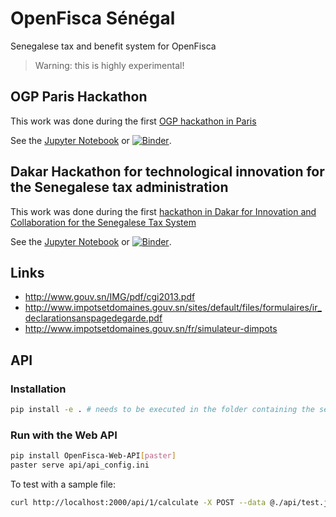 # OpenFisca Sénégal

Senegalese tax and benefit system for OpenFisca

> Warning: this is highly experimental!

## OGP Paris Hackathon
This work was done during the first [OGP hackathon in Paris](https://en.2016.ogpsummit.org/osem/conference/ogp-summit/)

See the [Jupyter Notebook](/notebooks/hackathon_ogp_paris.ipynb) or [![Binder](https://mybinder.org/badge.svg)](https://mybinder.org/v2/gh/openfisca/senegal/master?filepath=notebooks%2Fhackathon_ogp_paris.ipynb).


## Dakar Hackathon for technological innovation for the Senegalese tax administration
This work was done during the first [hackathon in Dakar for Innovation and Collaboration for the Senegalese Tax System](http://www.imf.org/en/News/Events/Hackathon-Technological-Innovation-for-the-Senegalese-Tax-Administration)

See the [Jupyter Notebook](/notebooks/Senegalese%20tax%20and%20benefit%20system%20from%20scratch.ipynb) or [![Binder](https://mybinder.org/badge.svg)](https://mybinder.org/v2/gh/openfisca/senegal/master?filepath=notebooks%2FSenegalese%20tax%20and%20benefit%20system%20from%20scratch.ipynb).

## Links

- http://www.gouv.sn/IMG/pdf/cgi2013.pdf
- http://www.impotsetdomaines.gouv.sn/sites/default/files/formulaires/ir_declarationsanspagedegarde.pdf
- http://www.impotsetdomaines.gouv.sn/fr/simulateur-dimpots

## API

### Installation

```sh
pip install -e . # needs to be executed in the folder containing the setup.py file
```

### Run with the Web API

```sh
pip install OpenFisca-Web-API[paster]
paster serve api/api_config.ini
```

To test with a sample file:

```sh
curl http://localhost:2000/api/1/calculate -X POST --data @./api/test.json --header 'Content-type: application/json'
```
